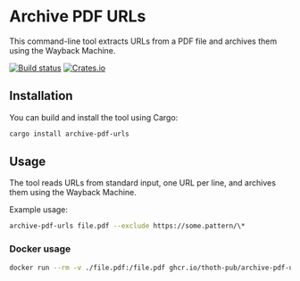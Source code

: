 # Archive PDF URLs

This command-line tool extracts URLs from a PDF file and archives them using the Wayback Machine.

[![Build status](https://github.com/thoth-pub/archive-pdf-urls/workflows/test-and-check/badge.svg)](https://github.com/thoth-pub/archive-pdf-urls/actions)
[![Crates.io](https://img.shields.io/crates/v/archive-pdf-urls.svg)](https://crates.io/crates/archive-pdf-urls)

## Installation

You can build and install the tool using Cargo:

```bash
cargo install archive-pdf-urls
```

## Usage

The tool reads URLs from standard input, one URL per line, and archives them using the Wayback Machine.

Example usage:
```bash
archive-pdf-urls file.pdf --exclude https://some.pattern/\*
```

### Docker usage

```bash
docker run --rm -v ./file.pdf:/file.pdf ghcr.io/thoth-pub/archive-pdf-urls file.pdf
```

